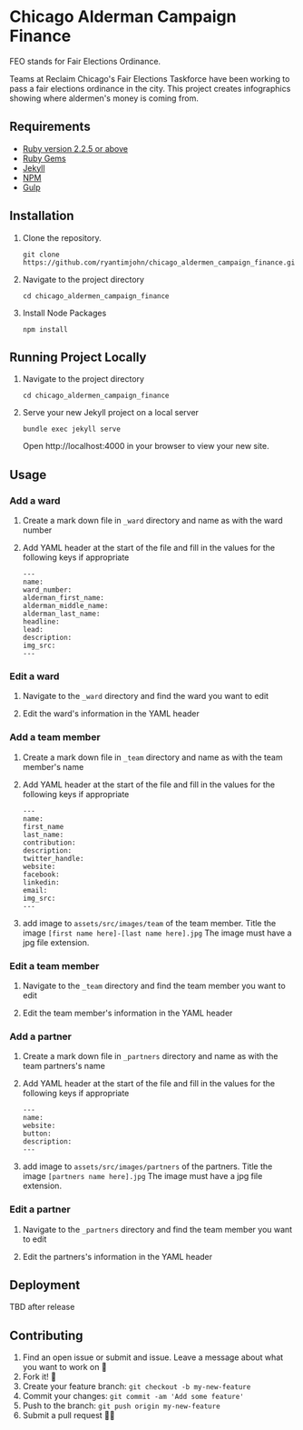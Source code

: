 # Chicago Alderman Campaign Finance

FEO stands for Fair Elections Ordinance.

Teams at Reclaim Chicago's Fair Elections Taskforce have been working to pass a fair elections ordinance in the city. This project creates infographics showing where aldermen's money is coming from.

## Requirements

*   [Ruby version 2.2.5 or above](https://www.ruby-lang.org/en/downloads/)
*   [Ruby Gems](https://rubygems.org/pages/download)
*   [Jekyll](https://jekyllrb.com/)
*   [NPM](https://www.npmjs.com/get-npm)
*   [Gulp](https://gulpjs.com)

## Installation

1. Clone the repository.
    ```
    git clone https://github.com/ryantimjohn/chicago_aldermen_campaign_finance.git
    ```

2. Navigate to the project directory
   ```
   cd chicago_aldermen_campaign_finance
   ```

3. Install Node Packages
    ```
    npm install
    ```

## Running Project Locally

1. Navigate to the project directory
    ```
    cd chicago_aldermen_campaign_finance
    ```

2. Serve your new Jekyll project on a local server
   ```
   bundle exec jekyll serve
   ```
   Open http://localhost:4000 in your browser to view your new site.

## Usage

### Add a ward

1. Create a mark down file in `_ward` directory and name as with the ward number

2. Add YAML header at the start of the file and fill in the values for the following keys if appropriate
    ```
    ---
    name:
    ward_number:
    alderman_first_name:
    alderman_middle_name:
    alderman_last_name:
    headline:
    lead:
    description:
    img_src:
    ---
    ```

### Edit a ward

1. Navigate to the  `_ward` directory and find the ward you want to edit

2. Edit the ward's information in the YAML header

### Add a team member
1. Create a mark down file in `_team` directory and name as with the team member's name

2. Add YAML header at the start of the file and fill in the values for the following keys if appropriate
    ```
    ---
    name:
    first_name
    last_name:
    contribution:
    description:
    twitter_handle:
    website:
    facebook:
    linkedin:
    email:
    img_src:
    ---
    ```
3. add image to `assets/src/images/team` of the team member. Title the image `[first name here]-[last name here].jpg`
The image must have a jpg file extension.

### Edit a team member

1. Navigate to the  `_team` directory and find the team member you want to edit

2. Edit the team member's information in the YAML header

### Add a partner
1. Create a mark down file in `_partners` directory and name as with the team partners's name

2. Add YAML header at the start of the file and fill in the values for the following keys if appropriate
    ```
    ---
    name:
    website:
    button:
    description:
    ---
    ```
3. add image to `assets/src/images/partners` of the partners. Title the image `[partners name here].jpg`
The image must have a jpg file extension.

### Edit a partner

1. Navigate to the  `_partners` directory and find the team member you want to edit

2. Edit the partners's information in the YAML header


## Deployment
TBD after release

## Contributing

1. Find an open issue or submit and issue. Leave a message about what you want to work on 📝
2. Fork it! 🍴
3. Create your feature branch: `git checkout -b my-new-feature`
4. Commit your changes: `git commit -am 'Add some feature'`
5. Push to the branch: `git push origin my-new-feature`
6. Submit a pull request 🛬😊